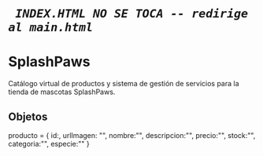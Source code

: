 # *_` INDEX.HTML NO SE TOCA -- redirige al main.html`_*

# SplashPaws

Catálogo virtual de productos y sistema de gestión de servicios para la tienda de mascotas SplashPaws.

## Objetos

producto = {
    id:,
    urlImagen: "",
    nombre:"",
    descripcion:"",
    precio:"",
    stock:"",
    categoria:"",
    especie:""
}
 
